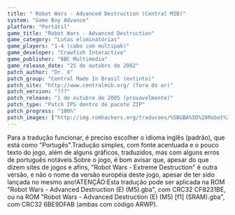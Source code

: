 ```yaml
---
title: " Robot Wars - Advanced Destruction (Central MIB)"
system: "Game Boy Advance"
platform: "Portátil"
game_title: "Robot Wars - Advanced Destruction"
game_category: "Lutas eliminatórias"
game_players: "1-4 (cabo com multipak)"
game_developer: "Crawfish Interactive"
game_publisher: "BBC Multimedia"
game_release_date: "25 de outubro de 2002"
patch_author: "Dr. X"
patch_group: "Central Made In Brasil (extinto)"
patch_site: "http://www.centralmib.org/ (fora do ar)"
patch_version: "???"
patch_release: "1 de outubro de 2005 (provavelmente)"
patch_type: "Patch IPS dentro de pacote ZIP"
patch_progress: "100%"
patch_images: ["http://img.romhackers.org/traducoes/%5BGBA%5D%20Robot%20Wars%20-%20Advanced%20Destruction%20-%20Central%20MIB%20-%201.png","http://img.romhackers.org/traducoes/%5BGBA%5D%20Robot%20Wars%20-%20Advanced%20Destruction%20-%20Central%20MIB%20-%202.png","http://img.romhackers.org/traducoes/%5BGBA%5D%20Robot%20Wars%20-%20Advanced%20Destruction%20-%20Central%20MIB%20-%203.png"]
---
```

Para a tradução funcionar, é preciso escolher o idioma inglês (padrão), que está como "Portugês".Tradução simples, com fonte acentuada e o pouco texto do jogo, além de alguns gráficos, traduzidos, mas com alguns erros de português notáveis.Sobre o jogo, é bom avisar que, apesar do que dizem sites de jogos e afins, "Robot Wars - Extreme Destruction" é outra versão, e não o nome da versão européia deste jogo, apesar de ter sido lançada no mesmo ano!ATENÇÃO:Esta tradução pode ser aplicada na ROM "Robot Wars - Advanced Destruction (E) (M5).gba", com CRC32 CF8231BE, ou na ROM "Robot Wars - Advanced Destruction (E) (M5) [f1] (SRAM).gba", com CRC32 6BE9DFAB (ambas com código ARWP).